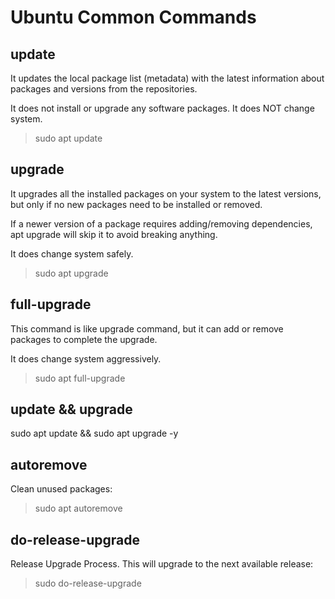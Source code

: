 # Ubuntu Common Commands

## update

It updates the local package list (metadata) with the latest information about packages and versions from the repositories.

It does not install or upgrade any software packages. It does NOT change system.

> sudo apt update

## upgrade

It upgrades all the installed packages on your system to the latest versions, but only if no new packages need to be installed or removed.

If a newer version of a package requires adding/removing dependencies, apt upgrade will skip it to avoid breaking anything.

It does change system safely.

> sudo apt upgrade

## full-upgrade

This command is like upgrade command, but it can add or remove packages to complete the upgrade.

It does change system aggressively.

> sudo apt full-upgrade

## update && upgrade

sudo apt update && sudo apt upgrade -y

## autoremove

Clean unused packages:

> sudo apt autoremove

## do-release-upgrade

Release Upgrade Process. This will upgrade to the next available release:

> sudo do-release-upgrade